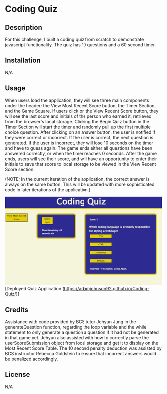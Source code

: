 # Coding Quiz

## Description

For this challenge, I built a coding quiz from scratch to demonstrate javascript functionality. The quiz has 10 questions and a 60 second timer.

## Installation

N/A

## Usage

When users load the application, they will see three main components under the header: the View Most Recent Score button, the Timer Section, and the Game Square. If users click on the View Recent Score button, they will see the last score and initials of the person who earned it, retrieved from the browser's local storage. Clicking the Begin Quiz button in the Timer Section will start the timer and randomly pull up the first multiple choice question. After clicking on an answer button, the user is notified if they were correct or incorrect. If the user is correct, the next question is generated. If the user is incorrect, they will lose 10 seconds on the timer and have to guess again. The game ends either all questions have been answered correctly, or when the timer reaches 0 seconds. After the game ends, users will see their score, and will have an opportunity to enter their initials to save that score to local storage to be viewed in the View Recent Score section. 

(NOTE: In the current iteration of the application, the correct answer is always on the same button. This will be updated with more sophisticated code in later iterations of the application.)

![alt text](./assets/quiz-screenshot.PNG)
[Deployed Quiz Application (https://adamjohnson92.github.io/Coding-Quiz/)]


## Credits

Assistance with code provided by BCS tutor Jehyun Jung in the generateQuestion function, regarding the loop variable and the while statement to only generate a question a question if it had not be generated in that game yet. Jehyun also assisted with how to correctly parse the userScoreSubmission object from local storage and get it to display on the Most Recent Score Table. The 10 second penalty deduction was assisted by BCS instructor Rebecca Goldstein to ensure that incorrect answers would be penalized accordingly.

## License

N/A